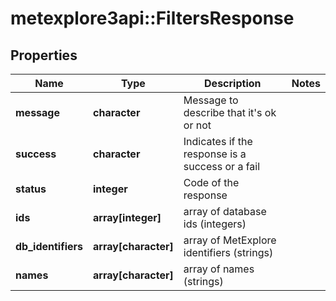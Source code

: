 # metexplore3api::FiltersResponse


## Properties
Name | Type | Description | Notes
------------ | ------------- | ------------- | -------------
**message** | **character** | Message to describe that it&#39;s ok or not | 
**success** | **character** | Indicates if the response is a success or a fail | 
**status** | **integer** | Code of the response | 
**ids** | **array[integer]** | array of database ids (integers) | 
**db_identifiers** | **array[character]** | array of MetExplore identifiers (strings) | 
**names** | **array[character]** | array of names (strings) | 


